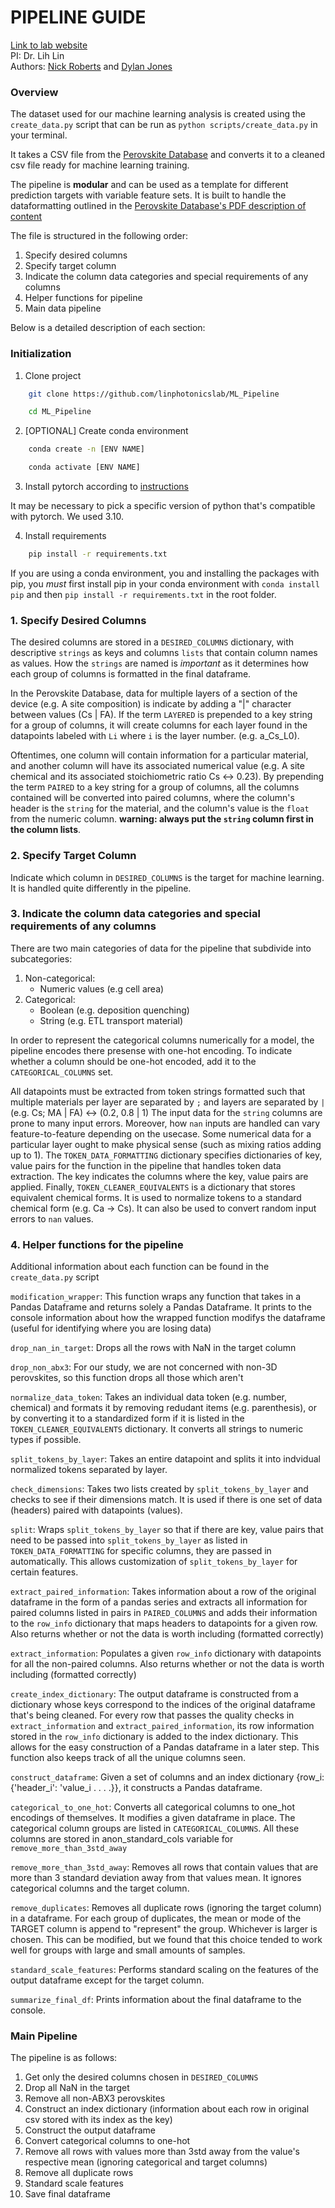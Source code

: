 # PIPELINE GUIDE
[Link to lab website](https://sites.google.com/uw.edu/photonics-lab/research?authuser=0)\
PI: Dr. Lih Lin\
Authors: [Nick Roberts](mailto:nickrob320@gmail.com) and [Dylan Jones](mailto:ddj123@uw.edu)

### Overview
The dataset used for our machine learning analysis is created using the `create_data.py` script that can be run as `python scripts/create_data.py` in your terminal.

It takes a CSV file from the [Perovskite Database](https://www.perovskitedatabase.com/Download) and converts it to a cleaned csv file ready for machine learning training.

The pipeline is **modular** and can be used as a template for different prediction targets with variable feature sets. It is built to handle the dataformatting outlined in the [Perovskite Database's PDF description of content](https://www.perovskitedatabase.com/return_databaseInstructions)

The file is structured in the following order:
1. Specify desired columns
2. Specify target column
3. Indicate the column data categories and special requirements of any columns
4. Helper functions for pipeline
5. Main data pipeline

Below is a detailed description of each section:

### Initialization
1. Clone project
```bash
    git clone https://github.com/linphotonicslab/ML_Pipeline
```
```bash
    cd ML_Pipeline
```

2. [OPTIONAL] Create conda environment
```bash
    conda create -n [ENV NAME]
```
```bash
    conda activate [ENV NAME]
```

3. Install pytorch according to [instructions](https://pytorch.org/get-started/)

It may be necessary to pick a specific version of python that's compatible with pytorch. We used 3.10.


4. Install requirements

```bash
    pip install -r requirements.txt
```

If you are using a conda environment, you and installing the packages with pip,
you _must_ first install pip in your conda environment with ```conda install pip``` and then ```pip install -r requirements.txt``` in the root folder.


### 1. Specify Desired Columns
The desired columns are stored in a `DESIRED_COLUMNS` dictionary, with descriptive `strings` as keys and columns `lists` that contain column names as values. How the `strings` are named is _important_ as it determines how each group of columns is formatted in the final dataframe.

In the Perovskite Database, data for multiple layers of a section of the device (e.g. A site composition) is indicate by adding a "|" character between values (Cs | FA). If the term `LAYERED` is prepended to a key string for a group of columns, it will create columns for each layer found in the datapoints labeled with `Li` where `i` is the layer number. (e.g. a_Cs_L0).

Oftentimes, one column will contain information for a particular material, and another column will have its associated numerical value (e.g. A site chemical and its associated stoichiometric ratio Cs <-> 0.23). By prepending the term `PAIRED` to a key string for a group of columns, all the columns contained will be converted into paired columns, where the column's header is the `string` for the material, and the column's value is the `float` from the numeric column. **warning: always put the `string` column first in the column lists**.

### 2. Specify Target Column
Indicate which column in `DESIRED_COLUMNS` is the target for machine learning. It is
handled quite differently in the pipeline.

### 3. Indicate the column data categories and special requirements of any columns
There are two main categories of data for the pipeline that subdivide into subcategories:
1. Non-categorical:
    - Numeric values (e.g cell area)
2. Categorical:
    - Boolean (e.g. deposition quenching)
    - String (e.g. ETL transport material)

In order to represent the categorical columns numerically for a model, the pipeline encodes there presense with one-hot encoding. To indicate whether a column should be one-hot encoded, add it to the `CATEGORICAL_COLUMNS` set.

All datapoints must be extracted from token strings formatted such that multiple materials per layer are separated by `;` and layers are separated by `|` (e.g. Cs; MA | FA) <-> (0.2, 0.8 | 1)
The input data for the `string` columns are prone to many input errors. Moreover, how `nan` inputs are handled can vary feature-to-feature depending on the usecase. Some numerical data for a particular layer ought to make physical sense (such as mixing ratios adding up to 1). The `TOKEN_DATA_FORMATTING` dictionary specifies dictionaries of key, value pairs for the function in the pipeline that handles token data extraction. The key indicates the columns where the key, value pairs are applied. Finally, `TOKEN_CLEANER_EQUIVALENTS` is a dictionary that stores equivalent chemical forms. It is used to normalize tokens to a standard chemical form (e.g. Ca -> Cs). It can also be used to convert random input errors to `nan` values.

### 4. Helper functions for the pipeline
Additional information about each function can be found in the `create_data.py` script

`modification_wrapper`:
This function wraps any function that takes in a Pandas Dataframe and returns solely a Pandas Dataframe. It prints to the console information about how the wrapped function modifys the dataframe (useful for identifying where you are losing data)

`drop_nan_in_target`:
Drops all the rows with NaN in the target column

`drop_non_abx3`:
For our study, we are not concerned with non-3D perovskites, so this function drops all those which aren't

`normalize_data_token`:
Takes an individual data token (e.g. number, chemical) and formats it by removing redudant items (e.g. parenthesis), or by converting it to a standardized form if it is listed in the `TOKEN_CLEANER_EQUIVALENTS` dictionary. It converts all strings to numeric types if possible.

`split_tokens_by_layer`:
Takes an entire datapoint and splits it into indvidual normalized tokens separated by layer.

`check_dimensions`:
Takes two lists created by `split_tokens_by_layer` and checks to see if their dimensions match. It is used if there is one set of data (headers) paired with datapoints (values).

`split`:
Wraps `split_tokens_by_layer` so that if there are key, value pairs that need to be passed into `split_tokens_by_layer` as listed in `TOKEN_DATA_FORMATTING` for specific columns, they are passed in automatically. This allows customization of `split_tokens_by_layer` for certain features.

`extract_paired_information`:
Takes information about a row of the original dataframe in the form of a pandas series and extracts all information for paired columns listed in pairs in `PAIRED_COLUMNS` and adds their information to the `row_info` dictionary that maps headers to datapoints for a given row. Also returns whether or not the data is worth including (formatted correctly)

`extract_information`:
Populates a given `row_info` dictionary with datapoints for all the non-paired columns. Also returns whether or not the data is worth including (formatted correctly)


`create_index_dictionary`:
The output dataframe is constructed from a dictionary whose keys correspond to the indices of the original dataframe that's being cleaned. For every row that passes the quality checks in `extract_information` and `extract_paired_information`, its row information stored in the `row_info` dictionary is added to the index dictionary. This allows for the easy construction of a Pandas dataframe in a later step. This function also keeps track of all the unique columns seen.

`construct_dataframe`:
Given a set of columns and an index dictionary {row_i: {'header_i': 'value_i . . . .}}, it constructs a Pandas dataframe.

`categorical_to_one_hot`:
Converts all categorical columns to one_hot encodings of themselves. It modifies a given dataframe in place. The categorical column groups are listed in `CATEGORICAL_COLUMNS`. All these columns are stored in anon_standard_cols variable for `remove_more_than_3std_away`

`remove_more_than_3std_away`:
Removes all rows that contain values that are more than 3 standard deviation away from that values mean. It ignores categorical columns and the target column.

`remove_duplicates`:
Removes all duplicate rows (ignoring the target column) in a dataframe. For each group of duplicates, the mean or mode of the TARGET column is append to "represent" the group. Whichever is larger is chosen. This can be modified, but we found that this choice tended to work well for groups with large and small amounts of samples.

`standard_scale_features`:
Performs standard scaling on the features of the output dataframe except for the target column.

`summarize_final_df`:
Prints information about the final dataframe to the console.

### Main Pipeline

The pipeline is as follows:
1. Get only the desired columns chosen in `DESIRED_COLUMNS`
2. Drop all NaN in the target
3. Remove all non-ABX3 perovskites
4. Construct an index dictionary (information about each row in original csv stored with its index as the key)
5. Construct the output dataframe
6. Convert categorical columns to one-hot
7. Remove all rows with values more than 3std away from the value's respective mean (ignoring categorical and target columns)
8. Remove all duplicate rows
9. Standard scale features
10. Save final dataframe
